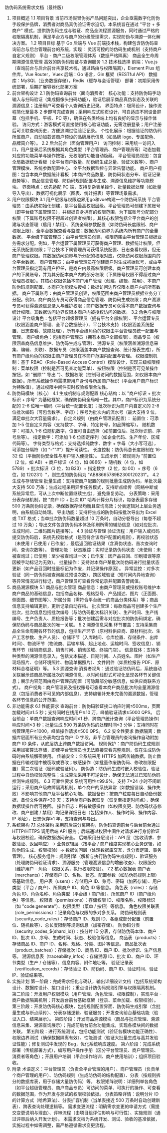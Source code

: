 防伪码系统需求文档（最终版）
1. 项目概述
1.1 项目背景
当前市场假冒伪劣产品问题突出，企业亟需数字化防伪手段保护品牌，消费者对商品真伪验证需求迫切。本系统旨在通过 "平台 + 多商户" 模式，提供防伪码生成与验证、商品全流程溯源服务，同时通过严格的权限隔离机制，满足平台方与商户的分级管理需求，实现防伪与溯源一体化解决方案。
1.2 项目目标
基于 Go 后端与 Vue 前端技术栈，构建包含防伪码查询前台与后台管理前台的系统，实现：
灵活可控的防伪码生成机制（支持商户自定义规则）
平台 - 商户二级权限管理体系（数据严格隔离）
商品全生命周期溯源信息管理
高效的防伪码验证与查询服务
1.3 技术栈选择
前端：Vue.js（查询前台与后台前台共享技术栈，通过路由与权限隔离），Element Plus 组件库，Vue Router，Vuex
后端：Go 语言，Gin 框架（RESTful API）
数据库：MySQL（业务数据存储），Redis（缓存与会话管理）
部署：初期采用传统部署，后期扩展容器化部署方案
2. 前台架构设计
2.1 防伪码查询前台（面向消费者）
核心功能：支持防伪码手动输入与扫码验证（集成摄像头扫码功能），验证后展示商品真伪状态及关联的溯源信息；注册用户可查看个人查询历史记录。
界面特点：极简设计，操作流程简化至最多 2 步即可完成查询；采用响应式网页设计，可自适应不同设备屏幕（包括手机、平板、PC 等），确保在各类终端上均有良好的显示与操作体验。
访问方式：游客模式可直接使用核心验证功能，无需注册登录；用户注册后可关联查询历史，方便追溯过往验证记录。
个性化展示：根据验证的防伪码所属商户，自动加载该商户预设的品牌展示信息（如品牌 logo、专属配色、品牌简介等）。
2.2 后台前台（面向管理用户）
访问控制：采用统一访问入口，用户登录后系统根据其角色类型（平台管理员、商户管理员等）动态加载对应的功能菜单与操作按钮，无权限的功能自动隐藏。
平台管理员视图：包含全局数据统计看板（全平台商户数量、防伪码生成总量、验证次数等）、商户管理模块、系统参数配置中心、全平台数据监控与异常告警功能。
商户用户视图：包含本商户数据统计看板（本商户商品数量、防伪码状态分布、验证记录趋势等）、商品信息管理、防伪码规则配置与生成、溯源信息维护等功能模块。
界面特点：优先适配 PC 端，支持复杂表单操作、批量数据处理（如批量导入导出）、数据可视化展示（图表、统计报表）等管理场景需求。
3. 用户权限模块
3.1 用户层级与权限边界用go和vue构建一个防伪码系统
平台管理员：由系统初始化创建，是平台最高权限层级。平台管理员可创建下属账号（即平台级下属管理员），并根据自身拥有的权限范围，为下属账号分配部分权限（下属账号权限不得超过创建者权限）。其核心权限包括全平台商户的创建与状态管理（启用 / 禁用）、系统全局参数配置（如防伪码长度限制、商户权限上限）、全平台数据查看与监控；数据访问边界为系统内所有商户的全量数据。
平台级下属管理员：由平台管理员创建，权限范围由平台管理员根据业务需求分配。例如，平台运营下属管理员可获得商户管理、数据统计权限，但无系统配置权限；平台技术下属管理员可获得系统配置、日志查看权限，但无商户管理权限。其数据访问边界与所分配的权限对应，仅能访问权限范围内的全平台数据。
商户管理员：由平台管理员在创建商户时生成初始账号，或由平台管理员指定现有用户担任，是商户内最高权限层级。商户管理员可创建本商户的下属账号，并为其分配本商户内的部分权限（下属账号权限不得超过商户管理员权限）。其核心权限包括本商户用户管理（创建、编辑、禁用）、本商户防伪码规则配置、本商户功能模块授权；数据访问边界仅限本商户内的所有数据。
商户下属账号：由商户管理员创建，权限范围由商户管理员根据业务分工分配。例如，商户商品专员可获得商品信息管理、防伪码生成权限；商户溯源专员可获得溯源信息录入与维护权限；商户数据专员可获得本商户数据查询与统计权限。其数据访问边界仅限本商户内被授权访问的数据。
3.2 角色与权限设计
平台级角色：包括平台超级管理员（拥有平台全部权限）、平台运营专员（权限涵盖商户管理、全平台数据统计）、平台技术支持（权限涵盖系统配置、日志查看、故障处理），所有平台级角色的权限由平台管理员统一配置与管理。
商户级角色：包括商户管理员（拥有本商户全部权限）、商品专员（权限涵盖商品信息维护、防伪码生成与管理）、溯源专员（权限涵盖溯源信息采集、编辑、关联）、数据专员（权限涵盖本商户数据查询、统计报表生成），所有商户级角色的权限由商户管理员在本商户范围内配置与管理。
权限控制机制：基于 RBAC（Role-Based Access Control）模型设计，实现三级权限控制：菜单权限（控制是否可见某功能菜单）、按钮权限（控制是否可见某操作按钮，如 "删除"" 导出 "）、数据权限（控制可访问的数据范围，如仅限本商户数据）。所有系统操作均需携带用户身份与所属商户标识（平台用户商户标识为特殊值），通过权限中间件实时校验权限合法性。
4. 防伪码模块（核心）
4.1 生成机制与规则配置
核心结构：以 "商户标识 + 批次标识 + 序号" 为基础框架，确保防伪码全局唯一性。其中，商户标识为系统分配的 2-6 位唯一编码（平台统一配置长度）；批次标识为商户内自定义的 2-8 位批次编码（可包含数字、字母）；序号为批次内的流水号（最大支持 9 位，满足单批次大容量需求）。
自定义规则（由商户管理员配置）：
前置位：可添加 1-5 位自定义内容（支持数字、字母、特定符号，如品牌缩写）。
随机数字：可插入 1-8 位随机数字，位置可自由选择（如前置位后、批次标识前、序号后等）。
指定数字：可添加 1-6 位固定序列（如企业代码、生产年份、区域代码等）。
字符类型与格式：支持选择纯数字、数字 + 字母（大小写可选），可添加分隔符（如 "-""#"）提升可读性。
长度控制：防伪码总长度限制在 16-32 位（平衡防伪安全性与用户输入便捷性）。
生成示例：若规则为 "前置位（2 位，如 AB）+ 商户标识（4 位，如 8866）+ 随机数（4 位，如 5789）+ 批次标识（3 位，如 B23）+ 指定数字（2 位，如 00）+ 序号（6 位，如 120231）"，则生成的防伪码为 "AB88665789B2300120231"。
4.2 生成与存储管理
批量生成：支持按商户配置的规则批量生成防伪码，单批次最大支持 500 万条；生成过程采用异步任务模式，支持断点续传（网络中断或系统异常后，可从上次中断位置继续生成），避免重复劳动。
分表策略：采用分表存储机制，按 "商户 ID + 批次 ID" 哈希计算分片标识，每张表最多存储 500 万条防伪码记录，确保数据存储均衡且查询高效；分表逻辑对上层业务透明，由系统自动处理。
导出功能：支持将生成的防伪码按批次导出为 Excel 或 TXT 格式；当单批次防伪码数量超过 10 万条时，自动分卷导出（每卷不超过 10 万条）；导出文件包含防伪码本体及印刷所需的辅助信息（如对应批次、生成时间、二维码图片链接等）。
4.3 验证与管理
验证流程：用户输入或扫码提交防伪码后，系统先校验格式（是否符合该商户配置的规则），再校验状态（未使用 / 已使用 / 已作废），最后返回验证结果（含真伪状态、首次查询时间、查询次数等）。
管理功能：
状态跟踪：实时记录防伪码状态（未使用：未被查询过；已使用：至少被查询过一次；已作废：因产品召回、印刷错误等原因被手动标记为无效）。
批量操作：支持对本商户某批次防伪码进行批量状态更新（如产品召回时批量标记为作废，并记录操作原因）。
异常监控：对多次验证（同一防伪码被查询超过预设次数）、跨区域验证（短时间内异地查询）等异常情况进行标记，商户管理员可查看异常记录并配置告警阈值。
5. 商品溯源模块
5.1 商品与批次管理
商品信息：由商户管理员或授权账号维护本商户商品的基础信息，包括商品名称、规格型号、产品描述、图片（正面图、侧面图、细节图等）、所属分类（需符合平台统一的商品分类体系）等；商品信息支持编辑更新，更新记录自动存档。
批次管理：每款商品可创建多个生产批次，批次信息包括批次编号（与防伪码批次标识关联）、生产时间、生产线编号、生产负责人、质检报告等；批次创建后需与对应批次的防伪码绑定，确保防伪码与商品批次的唯一关联。
5.2 溯源信息采集
环节覆盖：支持采集商品全生命周期各环节的信息，包括生产环节（原材料供应商、原材料批次、生产工艺参数、生产人员）、仓储环节（入库时间、仓库位置、存储条件、出库时间）、物流环节（物流商、运输车辆、起止地点、运输时间、签收信息）、销售环节（经销商信息、销售时间、销售区域、终端门店）。
信息载体：支持多种类型的溯源信息录入，包括文本描述、日期时间、人员姓名、图片（如生产现场照片、仓储环境照片、物流单据照片）、文件附件（如质检报告 PDF、原材料合格证明）等。
5.3 溯源查询
消费者视角：通过验证防伪码后，系统自动关联展示该商品所属批次的溯源信息，以时间线形式可视化呈现各环节关键信息；展示内容范围由商户管理员配置（可隐藏部分敏感信息，如供应商联系方式）。
商户视角：商户管理员及授权账号可查看本商户商品批次的全量溯源信息（包括消费者不可见的内部信息），支持编辑补充未完善的溯源数据，管理各环节信息的公开范围。
6. 非功能需求
6.1 性能要求
查询前台：防伪码验证接口响应时间≤500ms，页面加载时间≤1.5 秒；支持同时在线用户≥10 万，峰值验证请求≥5000 QPS。
后台前台：单商户数据查询响应时间≤1 秒，跨商户统计查询（平台管理员操作）响应时间≤3 秒；批量生成 500 万条防伪码的处理时间≤3 分钟；支持同时在线管理用户≥1000，峰值操作请求≥500 QPS。
6.2 安全性要求
数据隔离：数据库层面所有业务表均包含商户 ID 字段，非平台管理员的查询操作自动附加商户 ID 条件，从底层防止跨商户数据访问。
规则保护：商户防伪码生成规则采用加密算法存储，即使平台管理员也无法直接查看完整规则，仅在生成防伪码时由系统解密使用。
传输安全：全系统采用 HTTPS 加密传输数据，防止数据在传输过程中被窃取或篡改；敏感操作（如批量作废防伪码、修改权限配置）需二次验证（密码或验证码）。
防伪造：防伪码生成时嵌入校验位，验证过程中自动校验完整性；生成算法采用不可逆设计，确保无法通过已知防伪码推测生成规则。
6.3 可靠性要求
系统可用性≥99.9%，支持 7×24 小时不间断运行；采用商户级故障隔离机制，单个商户的系统异常（如数据错误、操作失败）不影响其他商户及平台核心功能。
数据备份：按商户粒度每日自动备份数据，备份文件保存≥30 天；支持单商户数据恢复（恢复至指定时间点），确保数据误操作后可挽回。
操作日志：所有敏感操作（如权限变更、防伪码状态修改、商户创建 / 禁用）均记录详细日志（包括操作人、操作时间、操作内容、IP 地址），日志保存≥1 年，支持查询与导出。
7. 系统架构
7.1 总体架构
采用前后端分离架构，防伪码查询前台与后台前台通过 HTTP/HTTPS 调用后端 API 服务；后端通过权限中间件对请求进行身份验证与权限校验，确保数据访问安全。
后端采用分层设计：API 层（接收请求、参数验证、返回响应）→ 业务逻辑层（按平台 / 商户维度实现核心业务逻辑，如防伪码生成、权限校验）→ 数据访问层（处理数据库交互，含分表逻辑、事务管理）。
核心服务组件：规则引擎（解析与执行防伪码生成规则）、验证服务（处理防伪码验证请求）、溯源服务（管理溯源信息的增删改查）、权限服务（维护用户 - 角色 - 权限关系，执行权限校验）。
7.2 核心数据表
商户表（merchants）：存储商户 ID、名称、状态、配置参数（如防伪码规则上限）等基础信息。
用户表（users）：存储用户 ID、账号、密码（加密存储）、用户类型（平台 / 商户）、所属商户 ID、角色 ID 等信息。
角色表（roles）：存储角色 ID、角色名称、角色类型（平台级 / 商户级）、所属商户 ID（商户级角色）等信息。
权限表（permissions）：存储权限 ID、权限名称、权限标识（如 "code:generate"）、权限类型（菜单 / 按钮）等信息。
角色权限关联表（role_permissions）：记录角色与权限的多对多关系。
防伪码规则表（security_code_rules）：存储商户 ID、规则 ID、各组成部分配置（前置位、随机数等）、总长度限制等规则信息（加密存储）。
防伪码分表（security_codes_${shard_id}）：按分片 ID 分表，存储防伪码本体、商户 ID、批次 ID、序号、生成时间、状态、校验位等信息。
商品表（products）：存储商品 ID、商户 ID、名称、规格、分类、图片等信息。
商品批次表（product_batches）：存储批次 ID、商品 ID、商户 ID、批次标识、生产信息等。
溯源信息表（traceability_infos）：存储溯源 ID、批次 ID、商户 ID、环节类型（生产 / 仓储等）、信息内容、附件地址等。
验证记录表（verification_records）：存储验证 ID、防伪码、商户 ID、验证时间、验证 IP、验证结果等。
8. 实施计划
第一阶段：完成需求细化与确认，输出详细设计文档（包括系统架构设计、数据库设计、接口设计）；重点设计防伪码规则引擎与权限隔离机制。
第二阶段：开发用户权限模块（用户管理、角色管理、权限控制），实现平台 - 商户数据隔离机制；开发后台前台基础框架（登录、菜单加载、权限校验）。
第三阶段：开发防伪码核心模块，包括规则配置界面、防伪码生成引擎（含批量生成与断点续传）、分表存储逻辑、验证服务；开发查询前台基础功能（验证入口、结果展示）。
第四阶段：开发商品溯源模块（商品与批次管理、溯源信息采集、溯源查询展示）；完成前后台前台功能集成，实现各模块间的数据关联。
第五阶段：进行系统测试，包括功能测试（验证各模块功能正确性）、权限边界测试（确保数据隔离有效）、性能测试（验证大批量生成与高并发验证性能）；修复测试中发现的 Bug，优化系统响应速度。
第六阶段：完成系统部署（传统部署方式），编写用户操作手册（区分平台管理员、商户管理员、消费者等角色）；开展用户培训（平台操作培训、商户使用培训）；组织项目验收。
9. 附录
术语定义：平台管理员（负责全平台管理的用户）、商户管理员（负责单个商户管理的用户）、防伪码规则（生成防伪码的结构配置）、分表（按规则拆分的数据库表，用于存储大量防伪码）等。
权限矩阵说明：详细列举各角色（如平台超级管理员、商户商品专员）可访问的菜单、可执行的操作、可查看的数据范围，作为开发与测试的权限校验依据。
分表策略详情：说明分片 ID 的计算方式（哈希算法）、分表扩容机制（当单表接近 500 万条时自动创建新表）、跨表查询处理逻辑等。
需求变更流程：明确需求变更的申请方式（需提交变更说明与理由）、评审流程（由项目组评估影响与可行性）、实施规则（通过评审后纳入开发计划）。
本需求文档为系统开发、测试、验收的基准依据，实施过程中如需调整，需严格遵循需求变更流程。